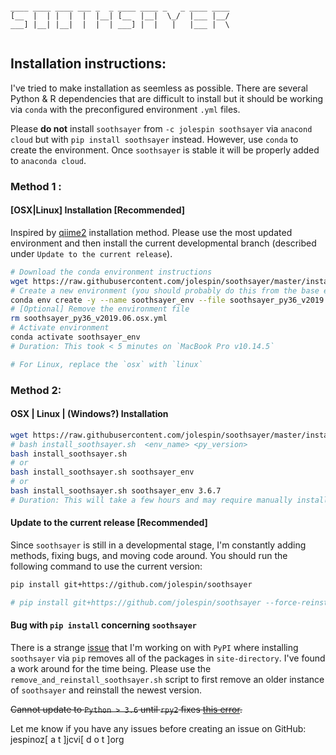 ```

____ ____ ____ ___ _  _ ____ ____ _   _ ____ ____ 
[__  |  | |  |  |  |__| [__  |__|  \_/  |___ |__/ 
___] |__| |__|  |  |  | ___] |  |   |   |___ |  \ 
                                                  
```

## Installation instructions:
I've tried to make installation as seemless as possible.  There are several Python & R dependencies that are difficult to install but it should be working via `conda` with the preconfigured environment `.yml` files.  

Please **do not** install `soothsayer` from `-c jolespin soothsayer` via `anacond cloud` but with `pip install soothsayer` instead.  However, use `conda` to create the environment.  Once `soothsayer` is stable it will be properly added to `anaconda cloud`.

### Method 1 :
#### [OSX|Linux] Installation [Recommended]
Inspired by [qiime2](https://docs.qiime2.org/2019.4/install/native/) installation method.  Please use the most updated environment and then install the current developmental branch (described under `Update to the current release`).

```bash
# Download the conda environment instructions
wget https://raw.githubusercontent.com/jolespin/soothsayer/master/install/soothsayer_py36_v2019.06.osx.yml
# Create a new environment (you should probably do this from the base environment [conda activate base])
conda env create -y --name soothsayer_env --file soothsayer_py36_v2019.06.osx.yml
# [Optional] Remove the environment file
rm soothsayer_py36_v2019.06.osx.yml
# Activate environment
conda activate soothsayer_env
# Duration: This took < 5 minutes on `MacBook Pro v10.14.5` 

# For Linux, replace the `osx` with `linux`

```

### Method 2:
#### OSX | Linux | (Windows?) Installation
```bash
wget https://raw.githubusercontent.com/jolespin/soothsayer/master/install/install_soothsayer.sh
# bash install_soothsayer.sh  <env_name> <py_version>
bash install_soothsayer.sh 
# or
bash install_soothsayer.sh soothsayer_env
# or
bash install_soothsayer.sh soothsayer_env 3.6.7
# Duration: This will take a few hours and may require manually installing a few packages if certain ones fail.  
```

#### Update to the current release [Recommended]
Since `soothsayer` is still in a developmental stage, I'm constantly adding methods, fixing bugs, and moving code around.  You should run the following command to use the current version:

```bash
pip install git+https://github.com/jolespin/soothsayer

# pip install git+https://github.com/jolespin/soothsayer --force-reinstall --no-deps
```

#### Bug with `pip install` concerning `soothsayer`
There is a strange [issue](https://github.com/pypa/pip/issues/7170) that I'm working on with `PyPI`  where installing `soothsayer` via `pip` removes all of the packages in `site-directory`.  I've found a work around for the time being.  Please use the `remove_and_reinstall_soothsayer.sh` script to first remove an older instance of `soothsayer` and reinstall the newest version. 

~~Cannot update to `Python > 3.6` until `rpy2` fixes [this error](https://github.com/rpy2/rpy2/issues/690#issuecomment-619135384).~~

Let me know if you have any issues before creating an issue on GitHub:
jespinoz[ a t ]jcvi[ d o t ]org


